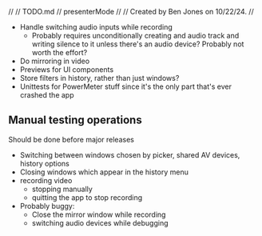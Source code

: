 //
//  TODO.md
//  presenterMode
//
//  Created by Ben Jones on 10/22/24.
//

* Handle switching audio inputs while recording
	* Probably requires unconditionally creating and audio track and writing silence to it unless there's an audio device?  Probably not worth the effort?
* Do mirroring in video
* Previews for UI components
* Store filters in history, rather than just windows?
* Unittests for PowerMeter stuff since it's the only part that's ever crashed the app

## Manual testing operations

Should be done before major releases

* Switching between windows chosen by picker, shared AV devices, history options
* Closing windows which appear in the history menu
* recording video
	* stopping manually
	* quitting the app to stop recording
* Probably buggy:
	* Close the mirror window while recording
	* switching audio devices while debugging



